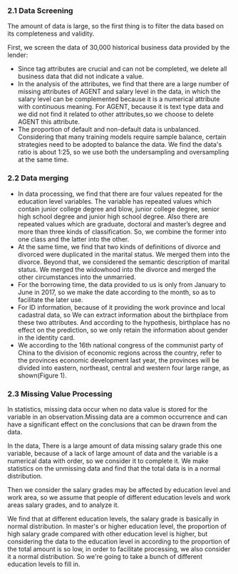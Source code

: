 ### 2.1 Data Screening

The amount of data is large, so the first thing is to filter the data based on its completeness
and validity.

First, we screen the data of 30,000 historical business data provided by the lender:

- Since tag attributes are crucial and can not be completed, we delete all business data that did not indicate a value.
- In the analysis of the attributes, we find that there are a large number of missing
attributes of AGENT and salary level in the data, in which the salary level can be complemented because it is a numerical attribute with continuous meaning. For AGENT, because it is text type data and we did not find it related to other attributes,so we choose to delete AGENT this attribute.
- The proportion of default and non-default data is unbalanced. Considering that many training models require sample balance, certain strategies need to be adopted to balance the data. We find the data's ratio is about 1:25, so we use both the undersampling and oversampling at the same time.

### 2.2 Data merging

- In data processing, we find that there are four values repeated for the education level variables. The variable has repeated values which contain junior college degree and blow, junior college degree, senior high school degree and junior high school degree. Also there are repeated values which are graduate, doctoral and master’s degree and more than three kinds of classification. So, we combine the former into one class and the latter into the other.
- At the same time, we find that two kinds of definitions of divorce and divorced were duplicated in the marital status. We merged them into the divorce. Beyond that, we considered the semantic description of marital status. We merged the widowhood into the divorce and merged the other circumstances into the unmarried.
- For the borrowing time, the data provided to us is only from January to June in 2017, so we make the date according to the month, so as to facilitate the later use.
- For ID information, because of it providing the work province and local cadastral data, so We can extract information about the birthplace from these two attributes. And according to the hypothesis, birthplace has no effect on the prediction, so we only retain the information about gender in the identity card.
- We according to the 16th national congress of the communist party of China to the division of economic regions across the country, refer to the provinces economic development last year, the provinces will be divided into eastern, northeast, central and western four large range, as shown(Figure 1).

### 2.3 Missing Value Processing

In statistics, missing data occur when no data value is stored for the variable in an observation.Missing data are a common occurrence and can have a significant effect on the conclusions that can be drawn from the data.

In the data, There is a large amount of data missing salary grade this one variable, because of a lack of large amount of data and the variable is a numerical data with order, so we consider it to complete it. We make statistics on the unmissing data and find that the total data is in a normal distribution.

Then we consider the salary grades may be affected by education level and work area, so we assume that people of different education levels and work areas salary grades, and to analyze it.

We find that at different education levels, the salary grade is basically in normal distribution. In master's or higher education level, the proportion of high salary grade compared with other education level is higher, but considering the data to the education level in according to the proportion of the total amount is so low, in order to facilitate processing, we also consider it a normal distribution. So we're going to take a bunch of different education levels to fill in.
